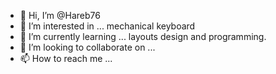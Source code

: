 - 👋 Hi, I’m @Hareb76
- 👀 I’m interested in ... mechanical keyboard 
- 🌱 I’m currently learning ... layouts design and programming.
- 💞️ I’m looking to collaborate on ...
- 📫 How to reach me ...

<!---
Hareb76/Hareb76 is a ✨ special ✨ repository because its `README.md` (this file) appears on your GitHub profile.
You can click the Preview link to take a look at your changes.
--->

